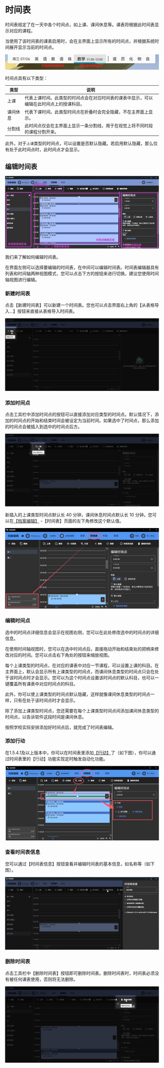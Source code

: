 ﻿---
icon: fa-solid fa-calendar-days
category:
  - 使用指南
tag:
  - 档案
  - 时间表
---
# 时间表

时间表规定了在一天中各个时间点，如上课、课间休息等。课表将根据此时间表显示对应的课程。

当使用了该时间表的课表启用时，会在主界面上显示所有的时间点，并根据系统时间展开显示当前的时间点。

![1690343735712](../image/TimeLayout/1690343735712.png)

时间点具有以下类型：

| 类型 | 说明 |
| -- | -- |
| 上课 | 代表上课时间。此类型的时间点会在对应时间表的课表中显示，可以编辑在此时间点上的授课科目。 |
| 课间休息 | 代表下课时间。此类型时间点在折叠时会完全隐藏，不在主界面上显示。 |
| 分割线 | 此时间点仅会在主界面上显示一条分割线，用于在视觉上将不同时段的课程分割开来。|

此外，对于`上课`类型的时间点，可以设置是否默认隐藏。若启用默认隐藏，那么仅有处于此时间点时，此时间点才会显示。

## 编辑时间表

![1690343828036](../image/TimeLayout/1690343828036.png)

我们来了解如何编辑时间表。

在界面左侧可以选择要编辑的时间表，在中间可以编辑时间表。时间表编辑器具有列表和时间轴两种视图模式，您可以点击下方的按钮来进行切换。建议您使用时间轴视图进行编辑。

### 新建时间表

点击【新建时间表】可以新建一个时间表。您也可以点击界面右上角的【从表格导入…】按钮来直接从表格导入时间表。

![1704962385766](../image/TimeLayout/1704962385766.png)

### 添加时间点

点击工具栏中添加时间点的按钮可以直接添加对应类型的时间点。默认情况下，添加的时间点的开始和结束时间会被设定为当前时间。如果选中了时间点，那么添加的时间点会被插入到选中的时间点后方。

![1704962437551](../image/TimeLayout/1704962437551.png)

新插入的上课类型时间点默认长 40 分钟，课间休息时间点默认长 10 分钟。您可以在[【档案编辑】](classisland://app/profile/) -【时间表】页面的左下角修改这个默认值。

![时间表-默认时间点时长](../image/TimeLayout/时间表-默认时间点时长.png)

### 编辑时间点

选中的时间点详细信息会显示在视图右侧，您可以在此处修改选中的时间点的详细信息。

在使用时间轴视图时，您可以在选中时间点后，直接拖动开始和结束处的把柄来修改对应的时间。您可以点击右下角处的按钮来缩放视图。

每个上课类型的时间点，在对应的课表中对应一节课程，可以设置上课的科目。在主界面上，默认会显示所有上课类型的时间点，而课间休息类型的时间点只会在处于该时间点时才会显示。您可以为这个时间点设置该时间点的默认科目，也可以一键覆盖所有课表中对应时间点的科目。

此外，你可以使上课类型的时间点默认隐藏，这样就像课间休息类型的时间点一样，只有在处于该时间点时才会显示。

除了添加上课类型时间点，您还需要在每个上课类型时间点间添加课间休息类型的时间点，以告诉软件这段时间是课间休息。

按照学校实际安排添加好时间点后，就完成了时间表编辑。

### 添加行动

在1.5.4.1及以上版本中，你可以在时间表里添加[【行动】](../automation.md)了（如下图），你可以通过时间表里的【行动】功能实现定时触发自动化功能。

![时间表-行动](../image/TimeLayout/时间表-行动.png)

### 查看时间表信息

您可以通过【时间表信息】按钮查看并编辑时间表的基本信息，如名称等（如下图）。

![时间表信息](../image/TimeLayout/1690344105820.png)

### 删除时间表

点击工具栏中【删除时间表】按钮即可删除时间表。删除时间表时，时间表必须没有被任何课表使用，否则将无法删除。

![1707455170854](../image/TimeLayout/1707455170854.png)
